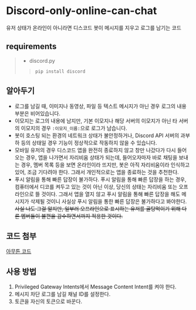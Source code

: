 # Discord-only-online-can-chat
유저 상태가 온라인이 아니라면 디스코드 봇이 메시지를 지우고 로그를 남기는 코드

## requirements
> - discord.py
>> `pip install discord`

## 알아두기
- 로그를 남길 때, 이미지나 동영상, 파일 등 텍스트 메시지가 아닌 경우 로그의 내용 부분은 비어있습니다.
- 이모지는 로그의 내용에 남지만, 기본 이모지나 해당 서버의 이모지가 아닌 타 서버의 이모지의 경우 `:이모지_이름:`으로 로그가 남습니다. 
- 봇이 호스팅 되는 환경의 네트워크 상태가 불안정하거나, Discord API 서버의 과부하 등의 상태일 경우 기능이 정상적으로 작동하지 않을 수 있습니다.
- 모바일 유저의 경우 디스코드 앱을 완전히 종료하지 않고 창만 나갔다가 다시 들어오는 경우, 앱을 나가면서 자리비움 상태가 되는데, 들어오자마자 바로 채팅을 보내는 경우, 멤버 목록 등을 보면 온라인이라 뜨지만, 봇은 아직 자리비움이라 인식하고 있어, 조금 기다려야 한다. 그래서 개인적으로는 앱을 종료하는 것을 추천한다.
- 푸시 알림을 통해 빠른 답장이 불가하다. 푸시 알림을 통해 빠른 답장을 하는 경우, 컴퓨터에서 디코를 켜두고 있는 것이 아닌 이상, 당신의 상태는 자리비움 또는 오프라인으로 뜰 것이다. 그래서 앱을 열지 않고 푸시 알림을 통해 빠른 답장을 해도 메시지가 삭제될 것이니 사실상 푸시 알림을 통한 빠른 답장은 불가하다고 봐야한다. ~~사실 나도 그걸 알지만, 일부러 오프라인으로 표시하는 유저를 골탕먹이기 위해 다른 멤버들이 불편을 감수하면서까지 적용한 것이다.~~

## 코드 첨부
[아무튼 코드](https://github.com/Rung2ne/Discord-only-online-can-chat/blob/main/app.py)

## 사용 방법
1. Privileged Gateway Intents에서 Message Content Intent를 켜야 한다.
2. 메시지 차단 로그를 남길 채널 ID를 설정한다.
3. 토큰을 자신의 토큰으로 바꾼다.

